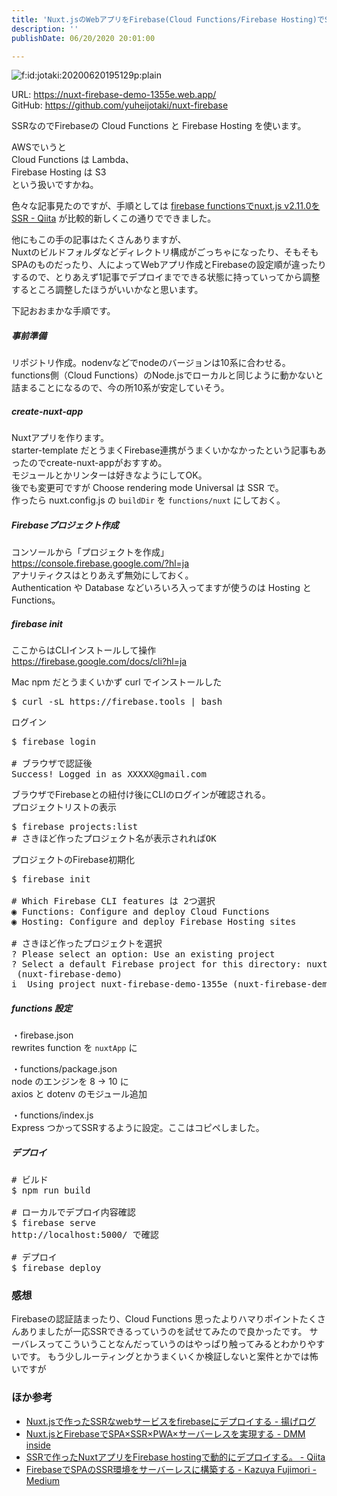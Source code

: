 ```yaml
---
title: 'Nuxt.jsのWebアプリをFirebase(Cloud Functions/Firebase Hosting)でSSRする'
description: ''
publishDate: 06/20/2020 20:01:00

---
```

<p><span itemscope itemtype="http://schema.org/Photograph"><img src="/images/hatena/20200620195129.png" alt="f:id:jotaki:20200620195129p:plain" title="f:id:jotaki:20200620195129p:plain" class="hatena-fotolife" itemprop="image"></span></p>

<p>URL: <a href="https://nuxt-firebase-demo-1355e.web.app/">https://nuxt-firebase-demo-1355e.web.app/</a><br />
GitHub: <a href="https://github.com/yuheijotaki/nuxt-firebase">https://github.com/yuheijotaki/nuxt-firebase</a></p>

<p>SSRなのでFirebaseの Cloud Functions と Firebase Hosting を使います。</p>

<p>AWSでいうと<br />
Cloud Functions は Lambda、<br />
Firebase Hosting は S3<br />
という扱いですかね。</p>

<p>色々な記事見たのですが、手順としては
<a href="https://qiita.com/hirose504@github/items/dcd156632ad07241fb8e">firebase functionsでnuxt.js v2.11.0をSSR - Qiita</a> が比較的新しくこの通りでできました。</p>

<p>他にもこの手の記事はたくさんありますが、<br />
Nuxtのビルドフォルダなどディレクトリ構成がごっちゃになったり、そもそもSPAのものだったり、人によってWebアプリ作成とFirebaseの設定順が違ったりするので、とりあえず1記事でデプロイまでできる状態に持っていってから調整するところ調整したほうがいいかなと思います。</p>

<p>下記おおまかな手順です。</p>

<h5>事前準備</h5>

<p>リポジトリ作成。nodenvなどでnodeのバージョンは10系に合わせる。<br />
functions側（Cloud Functions）のNode.jsでローカルと同じように動かないと詰まることになるので、今の所10系が安定していそう。</p>

<h5>create-nuxt-app</h5>

<p>Nuxtアプリを作ります。<br />
starter-template だとうまくFirebase連携がうまくいかなかったという記事もあったのでcreate-nuxt-appがおすすめ。<br />
モジュールとかリンターは好きなようにしてOK。<br />
後でも変更可ですが Choose rendering mode Universal は SSR で。<br />
作ったら nuxt.config.js の <code>buildDir</code> を <code>functions/nuxt</code> にしておく。</p>

<h5>Firebaseプロジェクト作成</h5>

<p>コンソールから「プロジェクトを作成」 <a href="https://console.firebase.google.com/?hl=ja">https://console.firebase.google.com/?hl=ja</a><br />
アナリティクスはとりあえず無効にしておく。<br />
Authentication や Database などいろいろ入ってますが使うのは Hosting と Functions。</p>

<h5>firebase init</h5>

<p>ここからはCLIインストールして操作<br />
<a href="https://firebase.google.com/docs/cli?hl=ja">https://firebase.google.com/docs/cli?hl=ja</a></p>

<p>Mac npm だとうまくいかず curl でインストールした</p>

<pre class="code bash" data-lang="bash" data-unlink>$ curl -sL https://firebase.tools | bash</pre>


<p>ログイン</p>

<pre class="code bash" data-lang="bash" data-unlink>$ firebase login

# ブラウザで認証後
Success! Logged in as XXXXX@gmail.com</pre>


<p>ブラウザでFirebaseとの紐付け後にCLIのログインが確認される。<br />
プロジェクトリストの表示</p>

<pre class="code bash" data-lang="bash" data-unlink>$ firebase projects:list
# さきほど作ったプロジェクト名が表示されればOK</pre>


<p>プロジェクトのFirebase初期化</p>

<pre class="code bash" data-lang="bash" data-unlink>$ firebase init

# Which Firebase CLI features は 2つ選択
◉ Functions: Configure and deploy Cloud Functions
◉ Hosting: Configure and deploy Firebase Hosting sites

# さきほど作ったプロジェクトを選択
? Please select an option: Use an existing project
? Select a default Firebase project for this directory: nuxt-firebase-demo-1355e
 (nuxt-firebase-demo)
i  Using project nuxt-firebase-demo-1355e (nuxt-firebase-demo)</pre>


<h5>functions 設定</h5>

<p>・firebase.json<br />
rewrites function を <code>nuxtApp</code> に</p>

<p>・functions/package.json<br />
node のエンジンを 8 → 10 に<br />
axios と dotenv のモジュール追加</p>

<p>・functions/index.js<br />
Express つかってSSRするように設定。ここはコピペしました。</p>

<h5>デプロイ</h5>

<pre class="code bash" data-lang="bash" data-unlink># ビルド
$ npm run build

# ローカルでデプロイ内容確認
$ firebase serve
http://localhost:5000/ で確認

# デプロイ
$ firebase deploy</pre>


<h3>感想</h3>

<p>Firebaseの認証詰まったり、Cloud Functions 思ったよりハマりポイントたくさんありましたが一応SSRできるっていうのを試せてみたので良かったです。
サーバレスってこういうことなんだっていうのはやっぱり触ってみるとわかりやすいです。
もう少しルーティングとかうまくいくか検証しないと案件とかでは怖いですが</p>

<h3>ほか参考</h3>

<ul>
<li><a href="https://agelog.hateblo.jp/entry/2019/11/25/001401">Nuxt.jsで作ったSSRなwebサービスをfirebaseにデプロイする - 揚げログ</a></li>
<li><a href="https://inside.dmm.com/entry/2018/04/10/nuxt-firebase">Nuxt.jsとFirebaseでSPA×SSR×PWA×サーバーレスを実現する - DMM inside</a></li>
<li><a href="https://qiita.com/sychocola1/items/c3f329da3a14c85c3a73">SSRで作ったNuxtアプリをFirebase hostingで動的にデプロイする。 - Qiita</a></li>
<li><a href="https://medium.com/@kazuyafujimori/firebase%E3%81%A7spa%E3%81%AEssr%E7%92%B0%E5%A2%83%E3%82%92%E3%82%B5%E3%83%BC%E3%83%90%E3%83%BC%E3%83%AC%E3%82%B9%E3%81%AB%E6%A7%8B%E7%AF%89%E3%81%99%E3%82%8B-fdfe8fe00335">FirebaseでSPAのSSR環境をサーバーレスに構築する - Kazuya Fujimori - Medium</a></li>
</ul>



